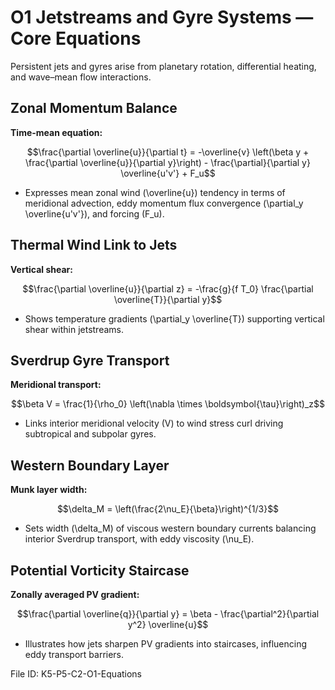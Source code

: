 # O1 Jetstreams and Gyre Systems — Core Equations

Persistent jets and gyres arise from planetary rotation, differential heating, and wave–mean flow interactions.

## Zonal Momentum Balance
**Time-mean equation:**

$$\frac{\partial \overline{u}}{\partial t} = -\overline{v} \left(\beta y + \frac{\partial \overline{u}}{\partial y}\right) - \frac{\partial}{\partial y} \overline{u'v'} + F_u$$

- Expresses mean zonal wind \(\overline{u}\) tendency in terms of meridional advection, eddy momentum flux convergence \(\partial_y \overline{u'v'}\), and forcing \(F_u\).

## Thermal Wind Link to Jets
**Vertical shear:**

$$\frac{\partial \overline{u}}{\partial z} = -\frac{g}{f T_0} \frac{\partial \overline{T}}{\partial y}$$

- Shows temperature gradients \(\partial_y \overline{T}\) supporting vertical shear within jetstreams.

## Sverdrup Gyre Transport
**Meridional transport:**

$$\beta V = \frac{1}{\rho_0} \left(\nabla \times \boldsymbol{\tau}\right)_z$$

- Links interior meridional velocity \(V\) to wind stress curl driving subtropical and subpolar gyres.

## Western Boundary Layer
**Munk layer width:**

$$\delta_M = \left(\frac{2\nu_E}{\beta}\right)^{1/3}$$

- Sets width \(\delta_M\) of viscous western boundary currents balancing interior Sverdrup transport, with eddy viscosity \(\nu_E\).

## Potential Vorticity Staircase
**Zonally averaged PV gradient:**

$$\frac{\partial \overline{q}}{\partial y} = \beta - \frac{\partial^2}{\partial y^2} \overline{u}$$

- Illustrates how jets sharpen PV gradients into staircases, influencing eddy transport barriers.

File ID: K5-P5-C2-O1-Equations

